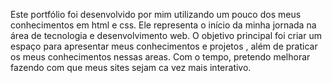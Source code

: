 Este portfólio foi desenvolvido por mim utilizando um pouco dos meus conhecimentos em html e css. Ele representa o início da minha jornada na área de tecnologia e desenvolvimento web. O objetivo principal foi criar um espaço para apresentar meus conhecimentos e projetos , além de praticar os meus conhecimentos nessas areas.
Com o tempo, pretendo melhorar fazendo com que meus sites sejam ca vez mais interativo.
